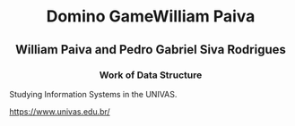 <div style="background: black"></div>
<h1 align="center"> Domino GameWilliam Paiva </h1>
<h2 align="center"> William Paiva and Pedro Gabriel Siva Rodrigues</h2>
<h3 align="center"> Work of Data Structure </h3>






Studying Information Systems in the UNIVAS.

https://www.univas.edu.br/
